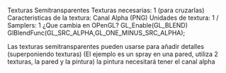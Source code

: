 Texturas Semitransparentes
Texturas necesarias: 1 (para cruzarlas)
Caracteristicas de la textura: Canal Alpha (PNG)
Unidades de textura: 1 / Samplers: 1
¿Que cambia en OPenGL?
GL_Enable(GL_BLEND)
GlBlendFunc(GL_SRC_ALPHA,GL_ONE_MINUS_SRC_ALPHA);

Las texturas semitransparentes pueden usarse para añadir detalles (superponiendo texturas) 
(El ejemplo es un spray en una pared, utiliza 2 texturas, la pared y la pintura) la pintura necesitará tener el canal alpha